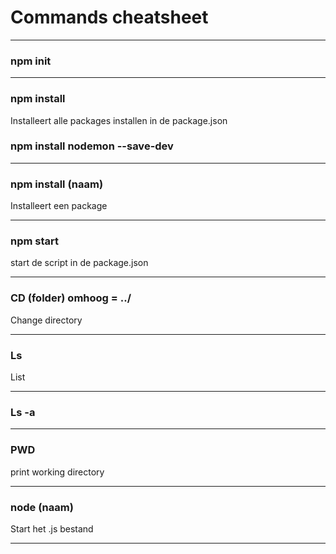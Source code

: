 # Commands cheatsheet

---

### npm init

---

### npm install
Installeert alle packages installen in de package.json

### npm install nodemon --save-dev
---

### npm install (naam)
Installeert een package

---

### npm start
start de script in de package.json

---

### CD (folder)  omhoog = ../
Change directory 

---

### Ls
List

---

### Ls -a

---

### PWD
print working directory

---

### node (naam)
Start het .js bestand

---


